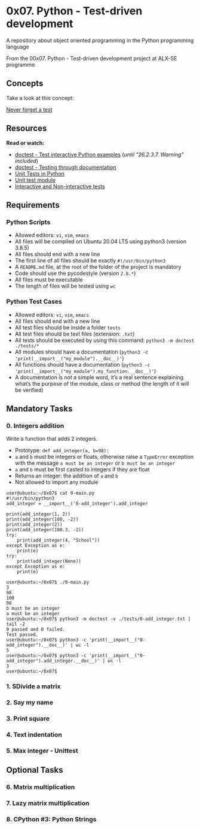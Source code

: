 # 0x07. Python - Test-driven development

A repository about object oriented programming in the Python programming language

From the 00x07. Python - Test-driven development project at ALX-SE programme

## Concepts

Take a look at this concept:

[Never forget a test](./Never_forget_a_test.md)


## Resources

**Read or watch:**

* [doctest - Test interactive Python examples](https://docs.python.org/3.4/library/doctest.html) (_until "26.2.3.7. Warning" included_)
* [doctest - Testing through documentation](https://pymotw.com/3/doctest/)
* [Unit Tests in Python](https://www.youtube.com/watch?v=1Lfv5tUGsn8)
* [Unit test module](https://www.youtube.com/watch?v=6tNS--WetLI)
* [Interactive and Non-interactive tests](https://mattermost.com/blog/testing-python-understanding-doctest-and-unittest/)

## Requirements

### Python Scripts

* Allowed editors: `vi`, `vim`, `emacs`
* All files will be compiled on Ubuntu 20.04 LTS using python3 (version 3.8.5)
* All files should end with a new line
* The first line of all files should be exactly `#!/usr/bin/python3`
* A `README.md` file, at the root of the folder of the project is mandatory
* Code should use the pycodestyle (version `2.8.*`)
* All files must be executable
* The length of files will be tested using `wc`

### Python Test Cases

* Allowed editors: `vi`, `vim`, `emacs`
* All files should end with a new line
* All test files should be inside a folder `tests`
* All test files should be text files (extension: `.txt`)
* All tests should be executed by using this command: `python3 -m doctest ./tests/*`
* All modules should have a documentation (`python3 -c 'print(__import__("my_module").__doc__)'`)
* All functions should have a documentation (`python3 -c 'print(__import__("my_module").my_function.__doc__)'`)
* A documentation is not a simple word, it’s a real sentence explaining what’s the purpose of the module, class or method (the length of it will be verified)

## Mandatory Tasks

### 0. Integers addition

Write a function that adds 2 integers.
  * Prototype: `def add_integer(a, b=98):`
  * `a` and `b` must be integers or floats, otherwise raise a `TypeError` exception with the message `a must be an integer` or `b must be an integer`
  * `a` and `b` must be first casted to integers if they are float
  * Returns an integer: the addition of `a` and `b`
  * Not allowed to import any module
```
user@ubuntu:~/0x07$ cat 0-main.py
#!/usr/bin/python3
add_integer = __import__('0-add_integer').add_integer

print(add_integer(1, 2))
print(add_integer(100, -2))
print(add_integer(2))
print(add_integer(100.3, -2))
try:
    print(add_integer(4, "School"))
except Exception as e:
    print(e)
try:
    print(add_integer(None))
except Exception as e:
    print(e)

user@ubuntu:~/0x07$ ./0-main.py
3
98
100
98
b must be an integer
a must be an integer
user@ubuntu:~/0x07$ python3 -m doctest -v ./tests/0-add_integer.txt | tail -2
9 passed and 0 failed.
Test passed.
user@ubuntu:~/0x07$ python3 -c 'print(__import__("0-add_integer").__doc__)' | wc -l
5
user@ubuntu:~/0x07$ python3 -c 'print(__import__("0-add_integer").add_integer.__doc__)' | wc -l
3
user@ubuntu:~/0x07$ 
```

### 1. SDivide a matrix



### 2. Say my name



### 3. Print square



### 4. Text indentation



### 5. Max integer - Unittest



## Optional Tasks

### 6. Matrix multiplication



### 7. Lazy matrix multiplication



### 8. CPython #3: Python Strings


